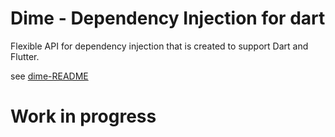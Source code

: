 # Dime - Dependency Injection for dart

Flexible API for dependency injection that is created to support Dart and Flutter.

see [dime-README](dime/README.md)


# Work in progress